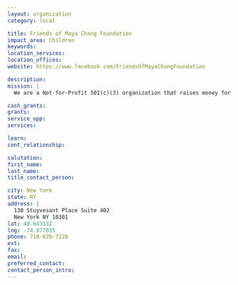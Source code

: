 ```yaml
---
layout: organization
category: local

title: Friends of Maya Chang Foundation
impact_area: Children
keywords: 
location_services: 
location_offices: 
website: https://www.facebook.com/FriendsOfMayaChangFoundation

description: 
mission: |
  We are a Not-for-Profit 501(c)(3) organization that raises money for children with varying orthopedic difficulties. All proceeds stay in our community.

cash_grants: 
grants: 
service_opp: 
services: 

learn: 
cont_relationship: 

salutation: 
first_name: 
last_name: 
title_contact_person: 

city: New York
state: NY
address: |
  130 Stuyvesant Place Suite 402  
  New York NY 10301
lat: 40.643132
lng: -74.077035
phone: 718-876-7228
ext: 
fax: 
email: 
preferred_contact: 
contact_person_intro: 
---
```


